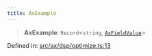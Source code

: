 ```yaml
---
title: AxExample
---
```


> **AxExample**: `Record`\<`string`, [`AxFieldValue`](#apidocs/typealiasaxfieldvalue)\>

Defined in: [src/ax/dsp/optimize.ts:13](#apidocs/httpsgithubcomax-llmaxblob3b79ada8d723949fcd8a76c2b6f48cf69d8394f8srcaxdspoptimizetsl13)
